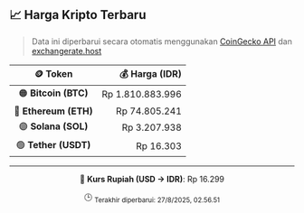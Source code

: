 

<!-- HARGA_KRIPTO -->
## 📈 Harga Kripto Terbaru

> Data ini diperbarui secara otomatis menggunakan [CoinGecko API](https://www.coingecko.com/) dan [exchangerate.host](https://exchangerate.host/)

<div align="center">

| 🪙 Token | 💰 Harga (IDR) |
|:------:|---------------:|
| 🟠 **Bitcoin (BTC)**   | Rp 1.810.883.996 |
| 🔵 **Ethereum (ETH)**  | Rp 74.805.241 |
| 🟣 **Solana (SOL)**    | Rp 3.207.938 |
| 🟢 **Tether (USDT)**   | Rp 16.303 |

---

💱 **Kurs Rupiah (USD → IDR)**: Rp 16.299

🕒 <sub>Terakhir diperbarui: 27/8/2025, 02.56.51</sub>

</div>
<!-- /HARGA_KRIPTO -->